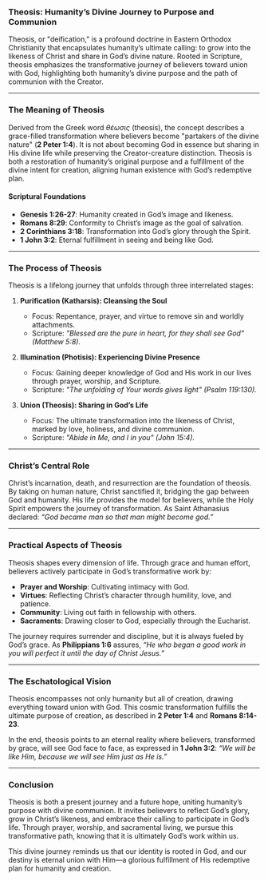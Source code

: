### Theosis: Humanity’s Divine Journey to Purpose and Communion

Theosis, or "deification," is a profound doctrine in Eastern Orthodox Christianity that encapsulates humanity’s ultimate calling: to grow into the likeness of Christ and share in God’s divine nature. Rooted in Scripture, theosis emphasizes the transformative journey of believers toward union with God, highlighting both humanity’s divine purpose and the path of communion with the Creator.

---

### **The Meaning of Theosis**
Derived from the Greek word *θέωσις* (theosis), the concept describes a grace-filled transformation where believers become "partakers of the divine nature" (**2 Peter 1:4**). It is not about becoming God in essence but sharing in His divine life while preserving the Creator-creature distinction. Theosis is both a restoration of humanity’s original purpose and a fulfillment of the divine intent for creation, aligning human existence with God’s redemptive plan.

#### **Scriptural Foundations**
- **Genesis 1:26-27**: Humanity created in God’s image and likeness.
- **Romans 8:29**: Conformity to Christ’s image as the goal of salvation.
- **2 Corinthians 3:18**: Transformation into God’s glory through the Spirit.
- **1 John 3:2**: Eternal fulfillment in seeing and being like God.

---

### **The Process of Theosis**
Theosis is a lifelong journey that unfolds through three interrelated stages:

1. **Purification (Katharsis): Cleansing the Soul**
   - Focus: Repentance, prayer, and virtue to remove sin and worldly attachments.
   - Scripture: *"Blessed are the pure in heart, for they shall see God" (Matthew 5:8).*

2. **Illumination (Photisis): Experiencing Divine Presence**
   - Focus: Gaining deeper knowledge of God and His work in our lives through prayer, worship, and Scripture.
   - Scripture: *"The unfolding of Your words gives light" (Psalm 119:130).*

3. **Union (Theosis): Sharing in God’s Life**
   - Focus: The ultimate transformation into the likeness of Christ, marked by love, holiness, and divine communion.
   - Scripture: *"Abide in Me, and I in you" (John 15:4).*

---

### **Christ’s Central Role**
Christ’s incarnation, death, and resurrection are the foundation of theosis. By taking on human nature, Christ sanctified it, bridging the gap between God and humanity. His life provides the model for believers, while the Holy Spirit empowers the journey of transformation. As Saint Athanasius declared: *“God became man so that man might become god.”*

---

### **Practical Aspects of Theosis**
Theosis shapes every dimension of life. Through grace and human effort, believers actively participate in God’s transformative work by:
- **Prayer and Worship**: Cultivating intimacy with God.
- **Virtues**: Reflecting Christ’s character through humility, love, and patience.
- **Community**: Living out faith in fellowship with others.
- **Sacraments**: Drawing closer to God, especially through the Eucharist.

The journey requires surrender and discipline, but it is always fueled by God’s grace. As **Philippians 1:6** assures, *“He who began a good work in you will perfect it until the day of Christ Jesus.”*

---

### **The Eschatological Vision**
Theosis encompasses not only humanity but all of creation, drawing everything toward union with God. This cosmic transformation fulfills the ultimate purpose of creation, as described in **2 Peter 1:4** and **Romans 8:14-23**.

In the end, theosis points to an eternal reality where believers, transformed by grace, will see God face to face, as expressed in **1 John 3:2**: *“We will be like Him, because we will see Him just as He is.”*

---

### **Conclusion**
Theosis is both a present journey and a future hope, uniting humanity’s purpose with divine communion. It invites believers to reflect God’s glory, grow in Christ’s likeness, and embrace their calling to participate in God’s life. Through prayer, worship, and sacramental living, we pursue this transformative path, knowing that it is ultimately God’s work within us.

This divine journey reminds us that our identity is rooted in God, and our destiny is eternal union with Him—a glorious fulfillment of His redemptive plan for humanity and creation.